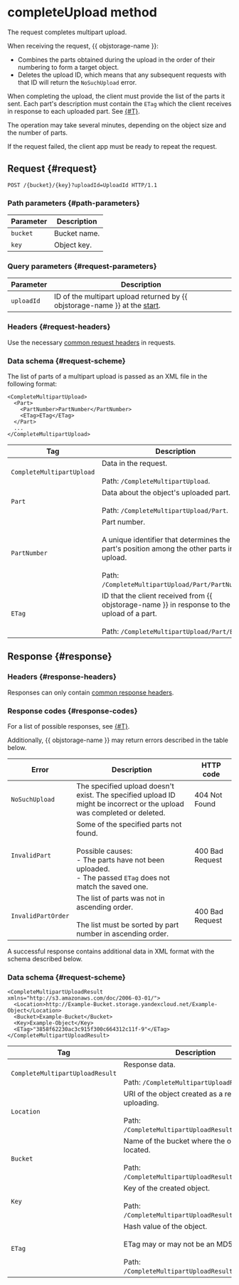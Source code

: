 # completeUpload method

The request completes multipart upload.

When receiving the request, {{ objstorage-name }}:

- Combines the parts obtained during the upload in the order of their numbering to form a target object.
- Deletes the upload ID, which means that any subsequent requests with that ID will return the `NoSuchUpload` error.

When completing the upload, the client must provide the list of the parts it sent. Each part's description must contain the `ETag` which the client receives in response to each uploaded part. See [{#T}](uploadpart.md).

The operation may take several minutes, depending on the object size and the number of parts.

If the request failed, the client app must be ready to repeat the request.

## Request {#request}

```
POST /{bucket}/{key}?uploadId=UploadId HTTP/1.1
```

### Path parameters {#path-parameters}

| Parameter | Description |
| ----- | ----- |
| `bucket` | Bucket name. |
| `key` | Object key. |

### Query parameters {#request-parameters}

| Parameter | Description |
| ----- | ----- |
| `uploadId` | ID of the multipart upload returned by {{ objstorage-name }} at the [start](startupload.md). |

### Headers {#request-headers}

Use the necessary [common request headers](../common-request-headers.md) in requests.

### Data schema {#request-scheme}

The list of parts of a multipart upload is passed as an XML file in the following format:

```
<CompleteMultipartUpload>
  <Part>
    <PartNumber>PartNumber</PartNumber>
    <ETag>ETag</ETag>
  </Part>
  ...
</CompleteMultipartUpload>
```

| Tag | Description |
| ----- | ----- |
| `CompleteMultipartUpload` | Data in the request.<br/><br/>Path: `/CompleteMultipartUpload`. |
| `Part` | Data about the object's uploaded part.<br/><br/>Path: `/CompleteMultipartUpload/Part`. |
| `PartNumber` | Part number.<br/><br/>A unique identifier that determines the part's position among the other parts in the upload.<br/><br/>Path: `/CompleteMultipartUpload/Part/PartNumber`. |
| `ETag` | ID that the client received from {{ objstorage-name }} in response to the upload of a part.<br/><br/>Path: `/CompleteMultipartUpload/Part/ETag`. |

## Response {#response}

### Headers {#response-headers}

Responses can only contain [common response headers](../common-response-headers.md).

### Response codes {#response-codes}

For a list of possible responses, see [{#T}](../response-codes.md).

Additionally, {{ objstorage-name }} may return errors described in the table below.

| Error | Description | HTTP code |
| ----- | ----- | ----- |
| `NoSuchUpload` | The specified upload doesn't exist. The specified upload ID might be incorrect or the upload was completed or deleted. | 404 Not Found |
| `InvalidPart` | Some of the specified parts not found.<br/><br/>Possible causes:<br/>- The parts have not been uploaded.<br/>- The passed `ETag` does not match the saved one. | 400 Bad Request |
| `InvalidPartOrder` | The list of parts was not in ascending order.<br/><br/>The list must be sorted by part number in ascending order. | 400 Bad Request |

A successful response contains additional data in XML format with the schema described below.

### Data schema {#request-scheme}

```
<CompleteMultipartUploadResult xmlns="http://s3.amazonaws.com/doc/2006-03-01/">
  <Location>http://Example-Bucket.storage.yandexcloud.net/Example-Object</Location>
  <Bucket>Example-Bucket</Bucket>
  <Key>Example-Object</Key>
  <ETag>"3858f62230ac3c915f300c664312c11f-9"</ETag>
</CompleteMultipartUploadResult>
```

| Tag | Description |
| ----- | ----- |
| `CompleteMultipartUploadResult` | Response data.<br/><br/>Path: `/CompleteMultipartUploadResult`. |
| `Location` | URI of the object created as a result of uploading.<br/><br/>Path: `/CompleteMultipartUploadResult/Location`. |
| `Bucket` | Name of the bucket where the object is located.<br/><br/>Path: `/CompleteMultipartUploadResult/Bucket`. |
| `Key` | Key of the created object.<br/><br/>Path: `/CompleteMultipartUploadResult/Key`. |
| `ETag` | Hash value of the object.<br/><br/>ETag may or may not be an MD5 hash.<br/><br/>Path: `/CompleteMultipartUploadResult/ETag`. |

